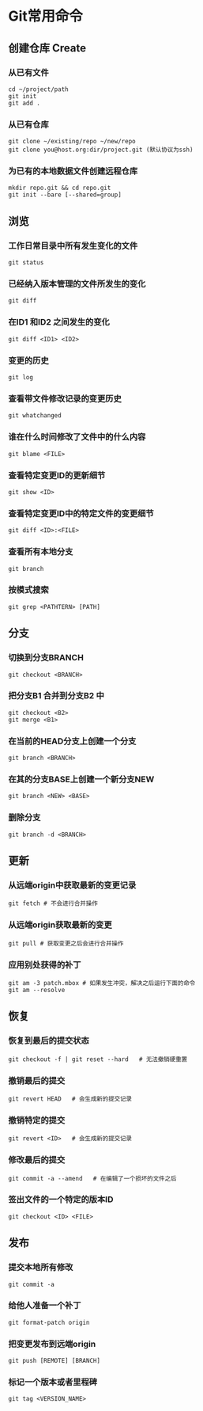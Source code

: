 # Git常用命令

## 创建仓库 Create

### 从已有文件

```
cd ~/project/path
git init
git add .
```

### 从已有仓库

```
git clone ~/existing/repo ~/new/repo
git clone you@host.org:dir/project.git (默认协议为ssh)
```

### 为已有的本地数据文件创建远程仓库

```
mkdir repo.git && cd repo.git
git init --bare [--shared=group]
```

## 浏览

### 工作日常目录中所有发生变化的文件

```
git status
```

### 已经纳入版本管理的文件所发生的变化

```
git diff
```

### 在ID1 和ID2 之间发生的变化

```
git diff <ID1> <ID2>
```

### 变更的历史

```
git log
```

### 查看带文件修改记录的变更历史

```
git whatchanged
```

### 谁在什么时间修改了文件中的什么内容

```
git blame <FILE>
```

### 查看特定变更ID的更新细节

```
git show <ID>
```

### 查看特定变更ID中的特定文件的变更细节

```
git diff <ID>:<FILE>
```

### 查看所有本地分支

```
git branch
```

### 按模式搜索

```
git grep <PATHTERN> [PATH]
```

## 分支

### 切换到分支BRANCH

```
git checkout <BRANCH>
```

### 把分支B1 合并到分支B2 中

```
git checkout <B2>
git merge <B1>
```

### 在当前的HEAD分支上创建一个分支

```
git branch <BRANCH>
```

### 在其的分支BASE上创建一个新分支NEW

```
git branch <NEW> <BASE>
```

### 删除分支

```
git branch -d <BRANCH>
```

## 更新

### 从远端origin中获取最新的变更记录

```
git fetch # 不会进行合并操作
```

### 从远端origin获取最新的变更

```
git pull # 获取变更之后会进行合并操作
```

### 应用别处获得的补丁

```
git am -3 patch.mbox # 如果发生冲突，解决之后运行下面的命令
git am --resolve
```

## 恢复

### 恢复到最后的提交状态

```
git checkout -f | git reset --hard   # 无法撤销硬重置
```

### 撤销最后的提交

```
git revert HEAD   # 会生成新的提交记录
```

### 撤销特定的提交

```
git revert <ID>   # 会生成新的提交记录
```

### 修改最后的提交

```
git commit -a --amend   # 在编辑了一个损坏的文件之后
```

### 签出文件的一个特定的版本ID

```
git checkout <ID> <FILE>
```

## 发布

### 提交本地所有修改

```
git commit -a
```

### 给他人准备一个补丁

```
git format-patch origin
```

### 把变更发布到远端origin

```
git push [REMOTE] [BRANCH]
```

### 标记一个版本或者里程碑

```
git tag <VERSION_NAME>
```
